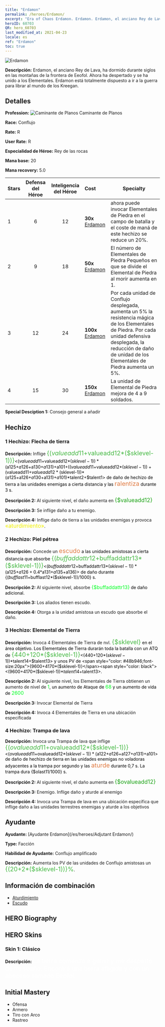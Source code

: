 ```yaml
---
title: "Erdamon"
permalink: /heroes/Erdamon/
excerpt: "Era of Chaos Erdamon. Erdamon. Erdamon, el anciano Rey de Lava, ha dormido durante siglos en las montañas de la frontera de Eeofol. Ahora ha despertado y se ha unido a los Elementales. Erdamon está totalmente dispuesto a ir a la guerra para librar al mundo de los Kreegan."
heroID: 60703
QR: hero_60703
last_modified_at: 2021-04-23
locale: es
ref: "Erdamon"
toc: true
---
```

  ![Erdamon](/images/h/h_Erdamon.jpg)

 **Descripción:** Erdamon, el anciano Rey de Lava, ha dormido durante siglos en las montañas de la frontera de Eeofol. Ahora ha despertado y se ha unido a los Elementales. Erdamon está totalmente dispuesto a ir a la guerra para librar al mundo de los Kreegan.
## Detalles
 **Profession:** ![Caminante de Planos](/images/h/h_prof_13.png) Caminante de Planos

 **Race:** Conflujo

 **Rate:** R

 **User Rate:** R

 **Especialidad de Héroe:** Rey de las rocas

 **Mana base:** 20

 **Mana recovery:** 5.0


  | Stars | Defensa del Héroe | Inteligencia del Héroe | Cost |     Specialty     |
  |---------|:---------------:|:---------------:|:--|--------------------|
  |    1    | 6 | 12 | **30x** [Erdamon](/ItemsES/her_380/) | <Elemental de Tierra> ahora puede invocar Elementales de Piedra en el campo de batalla y el coste de maná de este hechizo se reduce un 20%. |
  |    2    | 9 | 18 | **50x** [Erdamon](/ItemsES/her_380/) | El número de Elementales de Piedra Pequeños en que se divide el Elemental de Piedra al morir aumenta en 1. |
  |    3    | 12 | 24 | **100x** [Erdamon](/ItemsES/her_380/) | Por cada unidad de Conflujo desplegada, aumenta un 5% la resistencia mágica de los Elementales de Piedra. Por cada unidad defensiva desplegada, la reducción de daño de unidad de los Elementales de Piedra aumenta un 5%. |
  |    4    | 15 | 30 | **150x** [Erdamon](/ItemsES/her_380/) | La unidad de Elemental de Piedra mejora de 4 a 9 soldados. |

 **Special Desciption 1:** Consejo general a añadir

## Hechizo
### 1 Hechizo: Flecha de tierra
 **Descripción:** Inflige <span style="color: #48b946;font-size:20px">{($valueadd11+$valueadd12*($sklevel-1))}</span><span style="color: black"><($valueadd11+$valueadd12*($sklevel-1))*($a125+$a126+$a130+$a131)+$a101+(($valueadd11+$valueadd12*($sklevel-1))+($valueadd11+$valueadd12*($sklevel-1))*($a125+$a126+$a130+$a131)+$a101)*$talent2+$talent1> de daño de hechizo de tierra a las unidades enemigas a cierta distancia y las <span style="color: #e07c44;font-size:20px">ralentiza</span><span style="color: black"> durante 3 s.

 **Descripción 2:** Al siguiente nivel, el daño aumenta en <span style="color: #1ca216;font-size:18px">{$valueadd12}</span><span style="color: black">

 **Descripción 3:** Se inflige daño a tu enemigo.

 **Descripción 4:** Inflige daño de tierra a las unidades enemigas y provoca <span style="color: #f0f000;font-size:18px">«aturdimiento»</span><span style="color: black">.

### 2 Hechizo: Piel pétrea
 **Descripción:** Concede un <span style="color: #e07c44;font-size:20px">escudo</span><span style="color: black"> a las unidades amistosas a cierta distancia que absorbe <span style="color: #48b946;font-size:20px">{($buffaddattr12+$buffaddattr13*($sklevel-1))}</span><span style="color: black"><($buffaddattr12+$buffaddattr13*($sklevel-1))*($a125+$a126+0.4*$a131+$a135+$a136)> de daño durante {($bufflast11+$bufflast12*($sklevel-1))/1000} s.

 **Descripción 2:** Al siguiente nivel, absorbe <span style="color: #00ff22;font-size:16px">{$buffaddattr13}</span><span style="color: black"> de daño adicional.

 **Descripción 3:** Los aliados tienen escudo.

 **Descripción 4:** Otorga a la unidad amistosa un escudo que absorbe el daño.

### 3 Hechizo: Elemental de Tierra
 **Descripción:** Invoca 4 Elementales de Tierra de nvl. <span style="color: #48b946;font-size:20px">{$sklevel}</span><span style="color: black"> en el área objetivo. Los Elementales de Tierra durarán toda la batalla con un ATQ de <span style="color: #48b946;font-size:20px">{440+120*($sklevel-1)}</span><span style="color: black"><(440+120*($sklevel-1))*$talent14+$talent13> y unos PV de <span style="color: #48b946;font-size:20px">{9600+4170*($sklevel-1)}</span><span style="color: black"><(9600+4170*($sklevel-1))*$talent14+$talent13>.

 **Descripción 2:** Al siguiente nivel, los Elementales de Tierra obtienen un aumento de nivel de <span style="color: #00ff22;font-size:16px">1</span><span style="color: black">, un aumento de Ataque de <span style="color: #00ff22;font-size:16px">68</span><span style="color: black"> y un aumento de vida de <span style="color: #00ff22;font-size:16px">2600</span><span style="color: black">

 **Descripción 3:** Invocar Elemental de Tierra

 **Descripción 4:** Invoca 4 Elementales de Tierra en una ubicación especificada

### 4 Hechizo: Trampa de lava
 **Descripción:** Invoca una Trampa de lava que inflige <span style="color: #48b946;font-size:20px">{($ovalueadd11+$ovalueadd12*($sklevel-1))}</span><span style="color: black"><($ovalueadd11+$ovalueadd12*($sklevel-1))*($a122+$a126+$a127+$a131)+$a101> de daño de hechizo de tierra en las unidades enemigas no voladoras adyacentes a la trampa por segundo y las <span style="color: #e07c44;font-size:20px">aturde</span><span style="color: black"> durante 0,7 s. La trampa dura {$olast11/1000} s.

 **Descripción 2:** Al siguiente nivel, el daño aumenta en <span style="color: #1ca216;font-size:18px">{$ovalueadd12}</span><span style="color: black">

 **Descripción 3:** Enemigo. Inflige daño y aturde al enemigo

 **Descripción 4:** Invoca una Trampa de lava en una ubicación especifica que inflige daño a las unidades terrestres enemigas y aturde a los objetivos


## Ayudante

 **Ayudante:**  [Ayudante Erdamon](/es/heroes/Adjutant Erdamon/) 

 **Type:**  Facción 

 **Habilidad de Ayudante:**  Conflujo amplificado 

 **Descripción:** Aumenta los PV de las unidades de Conflujo amistosas un <span style="color: #48b946;font-size:20px">{(20+2*($sklevel-1))}%</span><span style="color: black">.

## Información de combinación

* [Aturdimiento](/es/combination/Aturdimiento/) 
* [Escudo](/es/combination/Escudo/) 

## HERO Biography

## HERO Skins
### Skin 1: **Clásico**

 **Descripción:** <span style="color: #ffffff;font-size:20px">La tierra comenzó a gemir y me despertó de mi sueño. Encontré una tierra afligida y con un absceso llamado Eeofol.</span>



## Initial Mastery
   - Ofensa
   - Armero
   - Tiro con Arco
   - Rastreo
